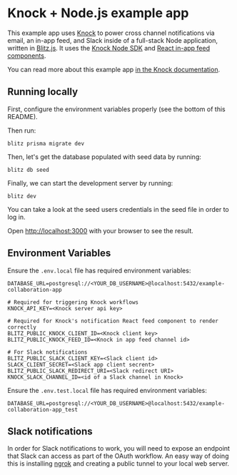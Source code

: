 # **Knock + Node.js example app**

This example app uses [Knock](https://knock.app) to power cross channel notifications via email, an in-app feed, and Slack inside of a full-stack Node  application, written in [Blitz.js](https://blitzjs.com/). It uses the [Knock Node SDK](https://github.com/knocklabs/knock-node) and [React in-app feed components](https://github.com/knocklabs/react-notification-feed).

You can read more about this example app [in the Knock documentation](https://docs.knock.app/getting-started/example-app).

## Running locally

First, configure the environment variables properly (see the bottom of this README).

Then run:

```
blitz prisma migrate dev
```

Then, let's get the database populated with seed data by running:

```
blitz db seed
```

Finally, we can start the development server by running:

```
blitz dev
```

You can take a look at the seed users credentials in the seed file in order to log in.

Open [http://localhost:3000](http://localhost:3000) with your browser to see the result.

## Environment Variables

Ensure the `.env.local` file has required environment variables:

```
DATABASE_URL=postgresql://<YOUR_DB_USERNAME>@localhost:5432/example-collaboration-app

# Required for triggering Knock workflows
KNOCK_API_KEY=<Knock server api key>

# Required for Knock's notification React feed component to render correctly
BLITZ_PUBLIC_KNOCK_CLIENT_ID=<Knock client key>
BLITZ_PUBLIC_KNOCK_FEED_ID=<Knock in app feed channel id>

# For Slack notifications
BLITZ_PUBLIC_SLACK_CLIENT_KEY=<Slack client id>
SLACK_CLIENT_SECRET=<Slack app client secrent>
BLITZ_PUBLIC_SLACK_REDIRECT_URI=<Slack redirect URI>
KNOCK_SLACK_CHANNEL_ID=<id of a Slack channel in Knock>
```

Ensure the `.env.test.local` file has required environment variables:

```
DATABASE_URL=postgresql://<YOUR_DB_USERNAME>@localhost:5432/example-collaboration-app_test
```

## Slack notifications

In order for Slack notifications to work, you will need to expose an endpoint that Slack can access
as part of the OAuth workflow. An easy way of doing this is installing [ngrok](https://ngrok.com/) and creating a public tunnel
to your local web server.
